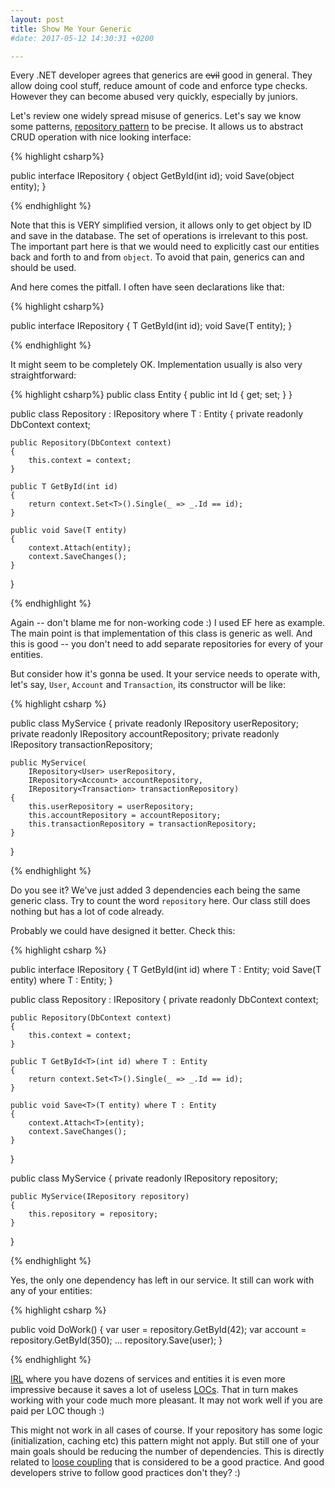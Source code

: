 ```yaml
---
layout: post
title: Show Me Your Generic
#date: 2017-05-12 14:30:31 +0200

---
```


Every .NET developer agrees that generics are ~~evil~~ good in general. They allow
doing cool stuff, reduce amount of code and enforce type checks. However they can
become abused very quickly, especially by juniors. 

Let's review one widely spread misuse of generics. Let's say we know some patterns, [repository pattern](https://martinfowler.com/eaaCatalog/repository.html) to be
precise. It allows us to abstract CRUD operation with nice looking interface:

{% highlight csharp%}

public interface IRepository
{
    object GetById(int id);
    void Save(object entity);
}

{% endhighlight %} 

Note that this is VERY simplified version, it allows only to get object by ID and
save in the database. The set of operations is irrelevant to this post. The important part here is that we would need to explicitly cast our entities back and forth to and from `object`. To avoid that pain, generics can and should be used.

And here comes the pitfall. I often have seen declarations like that:

{% highlight csharp%}

public interface IRepository<T>
{
    T GetById(int id);
    void Save(T entity);
}

{% endhighlight %} 

It might seem to be completely OK. Implementation usually is also very straightforward:

{% highlight csharp%}
public class Entity {  public int Id { get; set; } }

public class Repository<T> : IRepository<T> where T : Entity
{
    private readonly DbContext context;

    public Repository(DbContext context)
    {
        this.context = context;
    }

    public T GetById(int id)
    {
        return context.Set<T>().Single(_ => _.Id == id);
    }

    public void Save(T entity)
    {
        context.Attach(entity);
        context.SaveChanges();
    }
}

{% endhighlight %} 

Again -- don't blame me for non-working code :) I used EF here as example. The main point is that implementation of this class is generic as well. And this is good -- you don't need to add separate repositories for every of your entities. 

But consider how it's gonna be used. It your service needs to operate with, let's say, `User`, `Account` and `Transaction`, its constructor will be like:

{% highlight csharp %} 

public class MyService
{
    private readonly IRepository<User> userRepository;
    private readonly IRepository<Account> accountRepository;
    private readonly IRepository<Transaction> transactionRepository;

    public MyService(
        IRepository<User> userRepository, 
        IRepository<Account> accountRepository, 
        IRepository<Transaction> transactionRepository)
    {
        this.userRepository = userRepository;
        this.accountRepository = accountRepository;
        this.transactionRepository = transactionRepository;
    }
}

{% endhighlight %}

Do you see it? We've just added 3 dependencies each being the same generic class. Try to count the word `repository` here. Our class still does nothing but has a lot of code already.

Probably we could have designed it better. Check this:

{% highlight csharp %}

public interface IRepository
{
    T GetById<T>(int id) where T : Entity;
    void Save<T>(T entity) where T : Entity;
}

public class Repository : IRepository
{
    private readonly DbContext context;

    public Repository(DbContext context)
    {
        this.context = context;
    }

    public T GetById<T>(int id) where T : Entity
    {
        return context.Set<T>().Single(_ => _.Id == id);
    }

    public void Save<T>(T entity) where T : Entity
    {
        context.Attach<T>(entity);
        context.SaveChanges();
    }
}

public class MyService
{
    private readonly IRepository repository;

    public MyService(IRepository repository)
    {
        this.repository = repository;
    }
}
 
{% endhighlight %}

Yes, the only one dependency has left in our service. It still can work with any of your entities:

{% highlight csharp %}

public void DoWork()
{
    var user = repository.GetById<User>(42);
    var account = repository.GetById<Account>(350);
    ...
    repository.Save(user);
}

{% endhighlight %}
 
[IRL](http://www.urbandictionary.com/define.php?term=IRL) where you have dozens of services and entities it is even more impressive because it saves a lot of useless [LOCs](https://en.wikipedia.org/wiki/Source_lines_of_code). That in turn makes working with your code much more pleasant. It may not work well if you are paid per LOC though :)

This might not work in all cases of course. If your repository has some logic (initialization, caching etc) this pattern might not apply. But still one of your main
goals should be reducing the number of dependencies. This is directly related to [loose coupling](https://en.wikipedia.org/wiki/Loose_coupling) that is considered to 
be a good practice. And good developers strive to follow good practices don't they? :)
